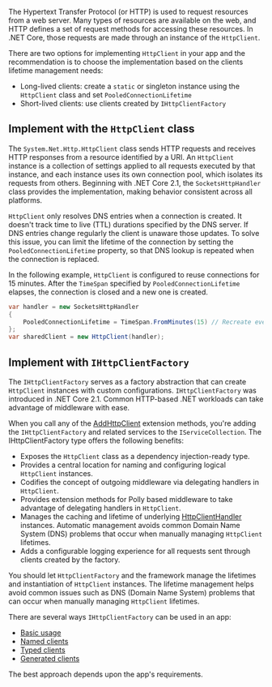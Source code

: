 The Hypertext Transfer Protocol (or HTTP) is used to request resources from a web server. Many types of resources are available on the web, and HTTP defines a set of request methods for accessing these resources. In .NET Core, those requests are made through an instance of the `HttpClient`. 

There are two options for implementing `HttpClient` in your app and the recommendation is to choose the implementation based on the clients lifetime management needs:

* Long-lived clients:  create a `static` or singleton instance using the `HttpClient` class and set `PooledConnectionLifetime`
* Short-lived clients: use clients created by `IHttpClientFactory`

## Implement with the `HttpClient` class 

The `System.Net.Http.HttpClient` class sends HTTP requests and receives HTTP responses from a resource identified by a URI. An `HttpClient` instance is a collection of settings applied to all requests executed by that instance, and each instance uses its own connection pool, which isolates its requests from others. Beginning with .NET Core 2.1, the `SocketsHttpHandler` class provides the implementation, making behavior consistent across all platforms.

`HttpClient` only resolves DNS entries when a connection is created. It doesn't track time to live (TTL) durations specified by the DNS server. If DNS entries change regularly the client is unaware those updates. To solve this issue, you can limit the lifetime of the connection by setting the `PooledConnectionLifetime` property, so that DNS lookup is repeated when the connection is replaced.

In the following example, `HttpClient` is configured to reuse connections for 15 minutes. After the `TimeSpan` specified by `PooledConnectionLifetime` elapses, the connection is closed and a new one is created.

```csharp
var handler = new SocketsHttpHandler
{
    PooledConnectionLifetime = TimeSpan.FromMinutes(15) // Recreate every 15 minutes
};
var sharedClient = new HttpClient(handler);
```

## Implement with `IHttpClientFactory`

 The `IHttpClientFactory` serves as a factory abstraction that can create `HttpClient` instances with custom configurations. `IHttpClientFactory` was introduced in .NET Core 2.1. Common HTTP-based .NET workloads can take advantage of middleware with ease.

When you call any of the [AddHttpClient](/dotnet/api/microsoft.extensions.dependencyinjection.httpclientfactoryservicecollectionextensions.addhttpclient) extension methods, you're adding the `IHttpClientFactory` and related services to the `IServiceCollection`. The IHttpClientFactory type offers the following benefits:

* Exposes the `HttpClient` class as a dependency injection-ready type.
* Provides a central location for naming and configuring logical `HttpClient` instances.
* Codifies the concept of outgoing middleware via delegating handlers in `HttpClient`.
* Provides extension methods for Polly based middleware to take advantage of delegating handlers in `HttpClient`.
* Manages the caching and lifetime of underlying [HttpClientHandler](/dotnet/api/system.net.http.httpclienthandler) instances. Automatic management avoids common Domain Name System (DNS) problems that occur when manually managing `HttpClient` lifetimes.
*   Adds a configurable logging experience for all requests sent through clients created by the factory.

You should let `HttpClientFactory` and the framework manage the lifetimes and instantiation of `HttpClient` instances. The lifetime management helps avoid common issues such as DNS (Domain Name System) problems that can occur when manually managing `HttpClient` lifetimes.

There are several ways `IHttpClientFactory` can be used in an app:

*   [Basic usage](/dotnet/core/extensions/httpclient-factory#basic-usage)
*   [Named clients](/dotnet/core/extensions/httpclient-factory#named-clients)
*   [Typed clients](/dotnet/core/extensions/httpclient-factory#typed-clients)
*   [Generated clients](/dotnet/core/extensions/httpclient-factory#generated-clients)

The best approach depends upon the app's requirements.

